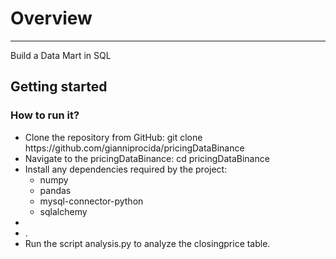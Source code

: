 <!DOCTYPE html>
<html lang="en">
<head>
    <meta charset="UTF-8">
</head>
<body>
    <h1>Overview</h1>
    <hr>
     <p> Build a Data Mart in SQL
 </p>
    <h2>Getting started</h2>

   <h3>How to run it?</h3>
   <ul>
     <li>Clone the repository from GitHub: git clone https://github.com/gianniprocida/pricingDataBinance</li>
     <li>Navigate to the pricingDataBinance: cd pricingDataBinance</li>
     <li>Install any dependencies required by the project:
      <ul>
          <li>numpy</li>
          <li>pandas</li>
          <li>mysql-connector-python</li>
          <li>sqlalchemy</li> 
      </ul>
     </li>
     <li></li>
     <li>.</li>
    <li>Run the script analysis.py to analyze the closingprice table.</li>
   </ul>     

</body>



